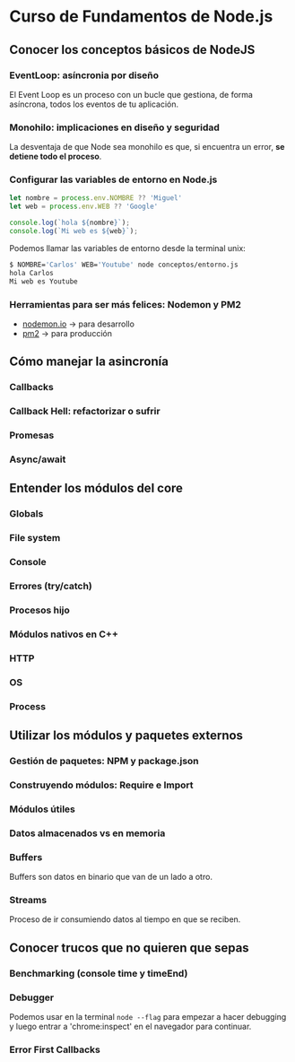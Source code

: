 # Curso de Fundamentos de Node.js

## Conocer los conceptos básicos de NodeJS

### EventLoop: asíncronia por diseño

El Event Loop es un proceso con un bucle que gestiona, de forma asíncrona, todos los eventos de tu aplicación.

### Monohilo: implicaciones en diseño y seguridad

La desventaja de que Node sea monohilo es que, si encuentra un error, **se detiene todo el proceso**.

### Configurar las variables de entorno en Node.js

```javascript
let nombre = process.env.NOMBRE ?? 'Miguel'
let web = process.env.WEB ?? 'Google'

console.log(`hola ${nombre}`);
console.log(`Mi web es ${web}`);

```

Podemos llamar las variables de entorno desde la terminal unix:

```bash
$ NOMBRE='Carlos' WEB='Youtube' node conceptos/entorno.js
hola Carlos
Mi web es Youtube
```

### Herramientas para ser más felices: Nodemon y PM2

- [nodemon.io](https://nodemon.io/) -> para desarrollo
- [pm2](https://pm2.keymetrics.io/) -> para producción

## Cómo manejar la asincronía

### Callbacks

### Callback Hell: refactorizar o sufrir

### Promesas

### Async/await

## Entender los módulos del core

### Globals

### File system

### Console

### Errores (try/catch)

### Procesos hijo

### Módulos nativos en C++

### HTTP

### OS

### Process

## Utilizar los módulos y paquetes externos

### Gestión de paquetes: NPM y package.json

### Construyendo módulos: Require e Import

### Módulos útiles

### Datos almacenados vs en memoria

### Buffers

Buffers son datos en binario que van de un lado a otro.

### Streams

Proceso de ir consumiendo datos al tiempo en que se reciben.

## Conocer trucos que no quieren que sepas

### Benchmarking (console time y timeEnd)

### Debugger

Podemos usar en la terminal `node --flag` para empezar a hacer debugging y luego entrar a 'chrome:inspect' en el navegador para continuar.

### Error First Callbacks
